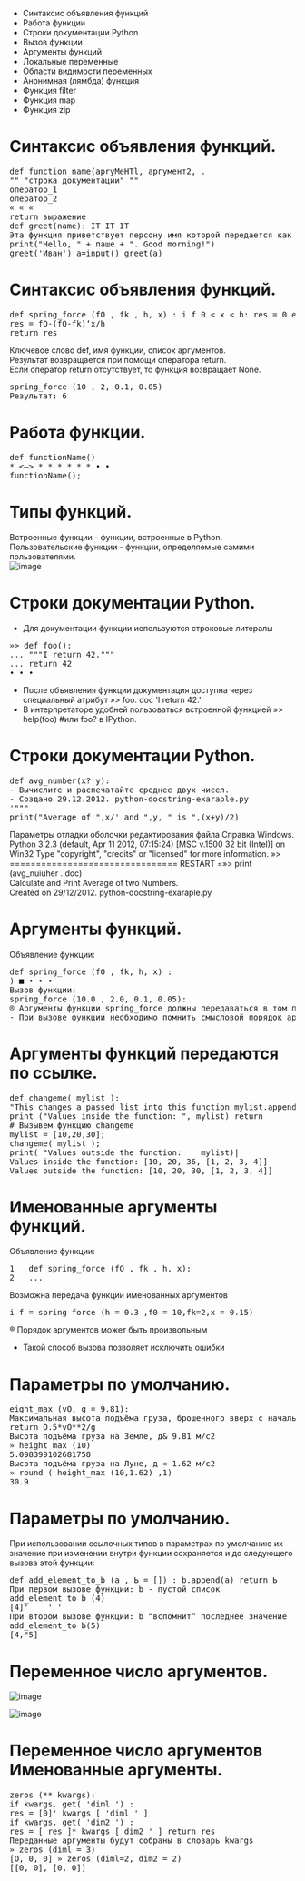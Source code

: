 - Синтаксис объявления функций
- Работа функции
- Строки документации Python
- Вызов функции
- Аргументы функций
- Локальные переменные
- Области видимости переменных
- Анонимная (лямбда) функция
- Функция filter
- Функция map
- Функция zip

# Синтаксис объявления функций.
<pre>
def function_name(apryMeHTl, аргумент2, .
"" "строка документации" ""
оператор_1
оператор_2
« « «
return выражение
def greet(name): IT IT IT
Эта функция приветствует персону имя которой передается как параметр 1Г 1Г 1Г
print("Hello, " + паше + ". Good morning!")
greet('Иван') a=input() greet(a)
</pre>

# Синтаксис объявления функций.
<pre>
def spring_force (fO , fk , h, x) : i f 0 < x < h: res = 0 else :
res = fO-(fO-fk)‘x/h
return res
</pre>                                            
Ключевое слово def, имя функции, список аргументов.<br>
Результат возвращается при помощи оператора return.<br>
Если оператор return отсутствует, то функция возвращает None.<br>
<pre>
spring_force (10 , 2, 0.1, 0.05)
Результат: 6
</pre>

# Работа функции.
<pre>
def functionName() 	
* <—> * * * * * * • •
functionName(); 
</pre> 
# Типы функций.
Встроенные функции - функции, встроенные в Python.<br>
Пользовательские функции - функции, определяемые самими пользователями.<br>
![image](https://github.com/tvgVita69/python_functions/assets/98489171/a674486c-c524-41ff-a287-b895fb515a6f)

# Строки документации Python.
- Для документации функции используются строковые литералы
<pre>
»> def foo():
...	"""I return 42."""
...	return 42
• • •
</pre>
- После объявления функции документация доступна через специальный атрибут »> foo.	doc	'I return 42.'
- В интерпретаторе удобней пользоваться встроенной функцией »> help(foo) #или foo? в IPython.<br>
                                                                                                
# Строки документации Python.
<pre>
def avg_number(х? y):
- Вычислите и распечатайте среднее двух чисел.
- Создано 29.12.2012. python-docstring-exaraple.py
'"""
print("Average of ",х/' and ",y, " is ",(х+у)/2)
</pre>  
Параметры отладки оболочки редактирования файла Справка Windows.<br>
Python 3.2.3 (default, Apr 11 2012, 07:15:24) [MSC v.1500 32 bit (Intel)] on Win32 Type "copyright", "credits" or "licensed" for more information. »> ================================ RESTART	=»> print (avg_nuiuher .	doc)<br>
Calculate and Print Average of two Numbers.<br>
Created on 29/12/2012. python-docstring-exaraple.py<br>

# Аргументы функций.
Объявление функции:
<pre>
def spring_force (fO , fk, h, x) :
) ■ • • •  
Вызов функции:
spring_force (10.0 , 2.0, 0.1, 0.05):
® Аргументы функции spring_force должны передаваться в том порядке, в котором это задумано автором функции
- При вызове функции необходимо помнить смысловой порядок аргументов 
</pre>

# Аргументы функций передаются по ссылке.
<pre>
def changeme( mylist ):
"This changes a passed list into this function mylist.append([lJ2J3J4])j
print ("Values inside the function: ", mylist) return
# Вызывем функцию changeme
mylist = [10,20,30];
changeme( mylist );
print( "Values outside the function:	mylist)|
Values inside the function: [10, 20, 36, [1, 2, 3, 4]]
Values outside the function: [10, 20, 30, [1, 2, 3, 4]] 
</pre>  

# Именованные аргументы функций.
Объявление функции:
<pre>
1	def spring_force (fO , fk , h, x):
2	...
</pre>  
Возможна передача функции именованных аргументов
<pre>
i f = spring_force (h = 0.3 ,f0 = 10,fk=2,х = 0.15)
</pre>  
® Порядок аргументов может быть произвольным<br>
- Такой способ вызова позволяет исключить ошибки<br> 

# Параметры по умолчанию.
<pre>
eight_max (vO, g = 9.81):
Максимальная высота подъёма груза, брошенного вверх с начальной скоростью vO (м/с), при ускорении свободного падения g (м/с**2) н»
return O.5*vO**2/g
Высота подъёма груза на Земле, д& 9.81 м/с2
» height max (10)
5.098399102681758
Высота подъёма груза на Луне, д « 1.62 м/с2
» round ( height_max (10,1.62) ,1)
30.9 
</pre>

# Параметры по умолчанию.
При использовании ссылочных типов в параметрах по умолчанию их значение при изменении внутри функции сохраняется и до следующего вызова этой функции:
<pre>
def add_element_to_b (а , Ь = []) : b.append(а) return Ь
При первом вызове функции: b - пустой список
add_element to b (4)
[4]'	' '
При втором вызове функции: b “вспомнит” последнее значение
add_element_to b(5)
[4,"5]
</pre>

# Переменное число аргументов.

![image](https://github.com/tvgVita69/python_functions/assets/98489171/d82b6f43-c1f4-4502-974c-5ac947a21f60)

![image](https://github.com/tvgVita69/python_functions/assets/98489171/70759b19-46db-44e1-89c2-78e99b84635f)

# Переменное число аргументов Именованные аргументы.
<pre>
zeros (** kwargs):
if kwargs. get( 'diml ') :
res = [0]' kwargs [ 'diml ' ]
if kwargs. get( 'dim2 ') :
res = [ res ]* kwargs [ dim2 ' ] return res
Переданные аргументы будут собраны в словарь kwargs
» zeros (diml = 3)
[О, 0, 0] » zeros (diml=2, dim2 = 2)
[[0, 0], [0, 0]] 
</pre>
























